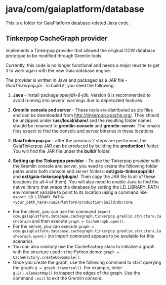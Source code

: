 # java/com/gaiaplatform/database
This is a folder for GaiaPlatform database-related Java code.

## Tinkerpop CacheGraph provider

Implements a Tinkerpop provider that allowed the original COW database prototype to be modified through Gremlin tools.

Currently, this code is no longer functional and needs a major rewrite to get it to work again with the new Gaia database engine.

The provider is written in Java and packaged as a JAR file - *GaiaTinkerpop.jar*. To build it, you need the following:

1. **Java** - Install package *openjdk-8-jdk*. Version 8 is recommended to avoid running into several warnings due to deprecated features.

2. **Gremlin console and server** - These tools are distributed as zip files and can be downloaded from http://tinkerpop.apache.org/. They should be unzipped under **/usr/local/share/** and the resulting folder names should be renamed to **gremlin-console** and **gremlin-server**. The cmake files expect to find the console and server binaries in these locations.

3. **GaiaTinkerpop.jar** - after the previous 2 steps are performed, the GaiaTinkerpop JAR can be produced by building the **production/** folder. You will find the JAR file under the **build/** folder.

4. **Setting up the Tinkerpop provider** - To use the Tinkerpop provider with the Gremlin console and server, you need to create the following folder paths under both console and server folders: **ext/gaia-tinkerpop/lib/** and **ext/gaia-tinkerpop/plugin/**. Then copy the JAR file to all of these locations (to all 4 of them). You will also need to enable Java to find the native library that wraps the database by setting the LD_LIBRARY_PATH environment variable to point to its location using a command like: ```export LD_LIBRARY_PATH=<your_path_here>/GaiaPlatform/production/build/db/core```.
  * For the client, you can use the command ```import com.gaiaplatform.database.cachegraph.tinkerpop.gremlin.structure.CacheGraph``` and then execute ```graph = CacheGraph.open()```.
  * For the server, you can execute ```graph = com.gaiaplatform.database.cachegraph.tinkerpop.gremlin.structure.CacheGraph.open()``` (no import command appears to be available for this scenario).
  * You can also similarly use the CacheFactory class to initialize a graph with the structure used in the Python demo: ```graph = CacheFactory.createCowSample()```.
  * Once you create the graph, use the following command to start querying the graph: ```g = graph.traversal()```. For example, enter ```g.E().elementMap()``` to inspect the edges of the graph. Use the command ```:exit``` to exit the Gremlin console.
